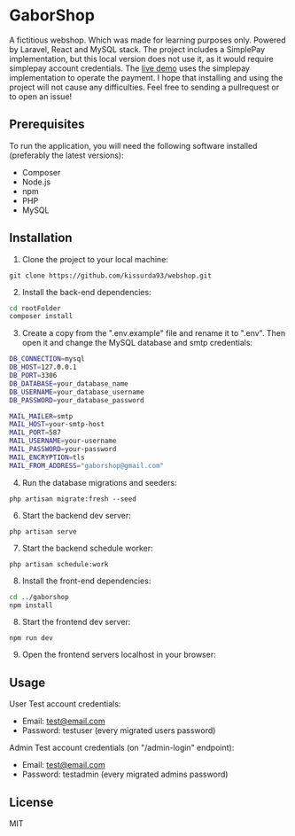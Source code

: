 # GaborShop

A fictitious webshop. Which was made for learning purposes only. Powered by Laravel, React and MySQL stack. The project includes a SimplePay implementation, but this local version does not use it, as it would require simplepay account credentials. The [live demo](https://gaborshop.hu) uses the simplepay implementation to operate the payment. I hope that installing and using the project will not cause any difficulties. Feel free to sending a pullrequest or to open an issue!

## Prerequisites

To run the application, you will need the following software installed (preferably the latest versions):

- Composer
- Node.js
- npm
- PHP
- MySQL

## Installation

1. Clone the project to your local machine:

`git clone https://github.com/kissurda93/webshop.git`

2. Install the back-end dependencies:

```bash
cd rootFolder
composer install
```

3. Create a copy from the ".env.example" file and rename it to ".env". Then open it and change the MySQL database and smtp credentials:

```bash
DB_CONNECTION=mysql
DB_HOST=127.0.0.1
DB_PORT=3306
DB_DATABASE=your_database_name
DB_USERNAME=your_database_username
DB_PASSWORD=your_database_password

MAIL_MAILER=smtp
MAIL_HOST=your-smtp-host
MAIL_PORT=587
MAIL_USERNAME=your-username
MAIL_PASSWORD=your-password
MAIL_ENCRYPTION=tls
MAIL_FROM_ADDRESS="gaborshop@gmail.com"
```

4. Run the database migrations and seeders:

`php artisan migrate:fresh --seed`

6. Start the backend dev server:

`php artisan serve`

7. Start the backend schedule worker:

`php artisan schedule:work`

8. Install the front-end dependencies:

```bash
cd ../gaborshop
npm install
```

8. Start the frontend dev server:

`npm run dev`

9. Open the frontend servers localhost in your browser:

## Usage

User Test account credentials:

- Email: test@email.com
- Password: testuser (every migrated users password)

Admin Test account credentials (on "/admin-login" endpoint):

- Email: test@email.com
- Password: testadmin (every migrated admins password)

## License

MIT
